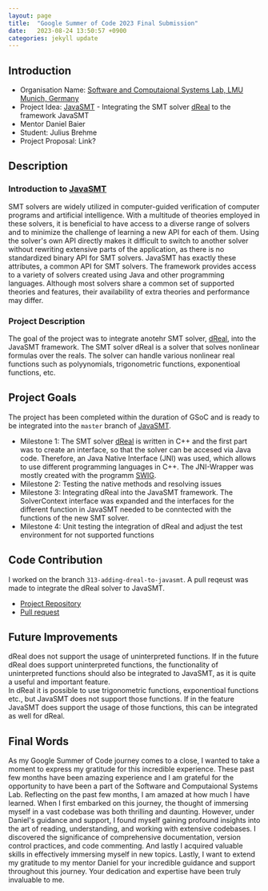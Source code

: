 ```yaml
---
layout: page
title:  "Google Summer of Code 2023 Final Submission"
date:   2023-08-24 13:50:57 +0900
categories: jekyll update
---
```

## Introduction 
- Organisation Name: [Software and Computaional Systems Lab, LMU Munich, Germany](https://www.sosy-lab.org/)
- Project Idea: [JavaSMT](https://github.com/sosy-lab/java-smt) - Integrating the SMT solver [dReal](http://dreal.github.io/) to the framework JavaSMT
- Mentor Daniel Baier
- Student: Julius Brehme
- Project Proposal: Link?

## Description
### Introduction to [JavaSMT](https://github.com/sosy-lab/java-smt)
SMT solvers are widely utilized in computer-guided verification of computer programs and artificial intelligence. With a multitude of theories employed in these solvers, it is beneficial to have access to a diverse range of solvers and to minimize the challenge of learning a new API for each of them. Using the solver's own API directly makes it difficult to switch to another solver without rewriting extensive parts of the application, as there is no standardized binary API for SMT solvers.
JavaSMT has exactly these attributes, a common API for SMT solvers. The framework provides access to a variety of solvers created using Java and other programming languages. Although most solvers share a common set of supported theories and features, their availability of extra theories and performance may differ.

### Project Description
The goal of the project was to integrate anotehr SMT solver, [dReal](http://dreal.github.io/), into the JavaSMT framework. The SMT solver dReal is a solver that solves nonlinear formulas over the reals. The solver can handle various nonlinear real functions such as polyynomials, trigonometric functions, exponentioal functions, etc. 

## Project Goals
The project has been completed within the duration of GSoC and is ready to be integrated into the `master` branch of [JavaSMT](https://github.com/sosy-lab/java-smt).
- Milestone 1: The SMT solver [dReal](http://dreal.github.io/) is written in C++ and the first part was to create an interface, so that the solver can be accesed via Java code. Therefore, an Java Native Interface (JNI) was used, which allows to use different programming languages in C++. The JNI-Wrapper was mostly created with the programm [SWIG](https://www.swig.org/).
- Milestone 2: Testing the native methods and resolving issues
- Milestone 3: Integrating dReal into the JavaSMT framework. The SolverContext interface was expanded and the interfaces for the different function in JavaSMT needed to be conntected with the functions of the new SMT solver.
- Milestone 4: Unit testing the integration of dReal and adjust the test environment for not supported functions

## Code Contribution
I worked on the branch `313-adding-dreal-to-javasmt`. A pull reqeust was made to integrate the dReal solver to JavaSMT.
- [Project Repository](https://github.com/sosy-lab/java-smt)
- [Pull request](https://github.com/sosy-lab/java-smt/pull/328)
    
## Future Improvements
dReal does not support the usage of uninterpreted functions. If in the future dReal does support uninterpreted functions, the functionality of uninterpreted functions should also be integrated to JavaSMT, as it is quite a useful and important feature.   
In dReal it is possible to use trigonometric functions, exponentioal functions etc., but JavaSMT does not support those functions. If in the feature JavaSMT does support the usage of those functions, this can be integrated as well for dReal.

## Final Words
As my Google Summer of Code journey comes to a close, I wanted to take a moment to express my gratitude for this incredible experience. These past few months have been amazing experience and I am grateful for the opportunity to have been a part of the Software and Computaional Systems Lab. 
Reflecting on the past few months, I am amazed at how much I have learned. 
When I first embarked on this journey, the thought of immersing myself in a vast codebase was both thrilling and daunting. However, under Daniel's guidance and support, I found myself gaining profound insights into the art of reading, understanding, and working with extensive codebases.
I discovered the significance of comprehensive documentation, version control practices, and code commenting.
And lastly I acquired valuable skills in effectively immersing myself in new topics.
Lastly, I want to extend my gratitude to my mentor Daniel for your incredible guidance and support throughout this journey. Your dedication and expertise have been truly invaluable to me.


